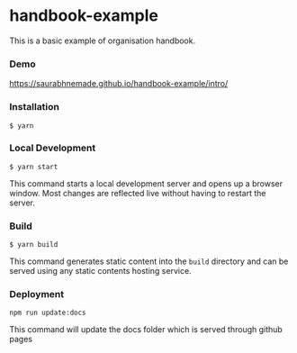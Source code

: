 # handbook-example

This is a basic example of organisation handbook.

### Demo

https://saurabhnemade.github.io/handbook-example/intro/

### Installation

```
$ yarn
```

### Local Development

```
$ yarn start
```

This command starts a local development server and opens up a browser window. Most changes are reflected live without having to restart the server.

### Build

```
$ yarn build
```

This command generates static content into the `build` directory and can be served using any static contents hosting service.

### Deployment

```
npm run update:docs
```

This command will update the docs folder which is served through github pages